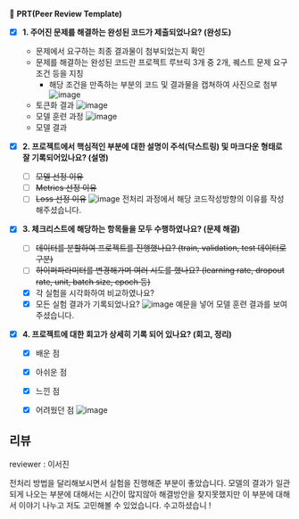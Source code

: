 🔑 **PRT(Peer Review Template)**

- [x]  **1. 주어진 문제를 해결하는 완성된 코드가 제출되었나요? (완성도)**
    - 문제에서 요구하는 최종 결과물이 첨부되었는지 확인
    - 문제를 해결하는 완성된 코드란 프로젝트 루브릭 3개 중 2개, 
    퀘스트 문제 요구조건 등을 지칭
        - 해당 조건을 만족하는 부분의 코드 및 결과물을 캡쳐하여 사진으로 첨부
    ![image](https://github.com/ek0111/first-repository/assets/124623358/07bbeb5f-d980-4943-a1c5-fbf50995d16d)
    - 토큰화 결과
    ![image](https://github.com/ek0111/first-repository/assets/124623358/4eb30487-291e-4d85-a8a5-1980d4f0552d)
    - 모델 훈련 과정
    ![image](https://github.com/ek0111/first-repository/assets/124623358/a8ba2e72-c3b3-4ebc-87f7-589a19e3cdaf)
    - 모델 결과



- [x]  **2. 프로젝트에서 핵심적인 부분에 대한 설명이 주석(닥스트링) 및 마크다운 형태로 잘 기록되어있나요? (설명)**
    - [ ]  ~~모델 선정 이유~~
    - [ ]  ~~Metrics 선정 이유~~
    - [ ]  ~~Loss 선정 이유~~
    ![image](https://github.com/ek0111/first-repository/assets/124623358/09a9c7c1-8529-4366-a6eb-2be6031ba4ad)
    전처리 과정에서 해당 코드작성방향의 이유를 작성해주셨습니다.

- [x]  **3. 체크리스트에 해당하는 항목들을 모두 수행하였나요? (문제 해결)**
    - [ ]  ~~데이터를 분할하여 프로젝트를 진행했나요? (train, validation, test 데이터로 구분)~~
    - [ ]  ~~하이퍼파라미터를 변경해가며 여러 시도를 했나요? (learning rate, dropout rate, unit, batch size, epoch 등)~~
    - [x]  각 실험을 시각화하여 비교하였나요?
    - [x]  모든 실험 결과가 기록되었나요?
    ![image](https://github.com/ek0111/first-repository/assets/124623358/d40104dc-0d59-4ec6-b7af-78a651ff9029)
    예문을 넣어 모델 훈련 결과를 보여주셨습니다. 
- [x]  **4. 프로젝트에 대한 회고가 상세히 기록 되어 있나요? (회고, 정리)**
    - [x]  배운 점
    - [x]  아쉬운 점
    - [x]  느낀 점
    - [x]  어려웠던 점
  ![image](https://github.com/ek0111/first-repository/assets/124623358/e9404775-bbf3-4354-ad24-31018176730b)


## 리뷰
reviewer : 이서진

전처리 방법을 달리해보시면서 실험을 진행해준 부분이 좋았습니다. 모델의 결과가 일관되게 나오는 부분에 대해서는 시간이 많지않아 해결방안을 찾지못했지만 이 부분에 대해서 이야기 나누고 저도 고민해볼 수 있었습니다. 수고하셨습니 !
